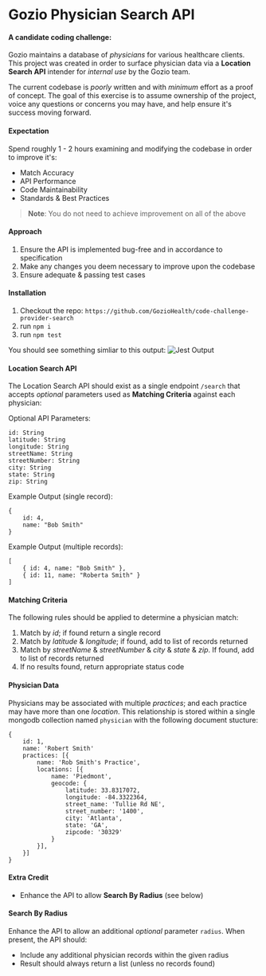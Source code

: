 # Gozio Physician Search API

#### A candidate coding challenge:
Gozio maintains a database of *physicians* for various healthcare clients. This project was created in order to surface physician data via a **Location Search API** intender for *internal use* by the Gozio team.

The current codebase is *poorly* written and with *minimum* effort as a proof of concept. The goal of this exercise is to assume ownership of the project, voice any questions or concerns you may have, and help ensure it's success moving forward.

#### Expectation
Spend roughly 1 - 2 hours examining and modifying the codebase in order to improve it's:
* Match Accuracy
* API Performance
* Code Maintainability
* Standards & Best Practices

> **Note**: You do not need to achieve improvement on all of the above


#### Approach

1. Ensure the API is implemented bug-free and in accordance to specification
2. Make any changes you deem necessary to improve upon the codebase
4. Ensure adequate & passing test cases

#### Installation
1. Checkout the repo: `https://github.com/GozioHealth/code-challenge-provider-search`
2. run `npm i`
3. run `npm test`

You should see something simliar to this output:
![Jest Output](test-output.png)

#### Location Search API
The Location Search API should exist as a single endpoint `/search` that accepts *optional* parameters used as **Matching Criteria** against each physician:

Optional API Parameters:
```
id: String
latitude: String
longitude: String
streetName: String
streetNumber: String
city: String
state: String
zip: String
```

Example Output (single record):
```
{
    id: 4,
    name: "Bob Smith"
}
```

Example Output (multiple records):
```
[
    { id: 4, name: "Bob Smith" },
    { id: 11, name: "Roberta Smith" }
]
```

#### Matching Criteria
The following rules should be applied to determine a physician match:
1. Match by *id*; if found return a single record
2. Match by *latitude* & *longitude*; if found, add to list of records returned
3. Match by *streetName* & *streetNumber* & *city* & *state* & *zip*. If found, add to list of records returned
4. If no results found, return appropriate status code

#### Physician Data
Physicians may be associated with multiple *practices*; and each practice may have more than one *location*. This relationship is stored within a single mongodb collection named `physician` with the following document stucture:

```
{
    id: 1,
    name: 'Robert Smith'
    practices: [{
        name: 'Rob Smith's Practice',
        locations: [{
            name: 'Piedmont',
            geocode: {
                latitude: 33.8317072,
                longitude: -84.3322364,
                street_name: 'Tullie Rd NE',
                street_number: '1400',
                city: 'Atlanta',
                state: 'GA',
                zipcode: '30329'
            }
        }],
    }]
}
```

#### Extra Credit
* Enhance the API to allow **Search By Radius** (see below)


#### Search By Radius
Enhance the API to allow an additional *optional* parameter `radius`. When present, the API should:
* Include any additional physician records within the given radius
* Result should always return a list (unless no records found)